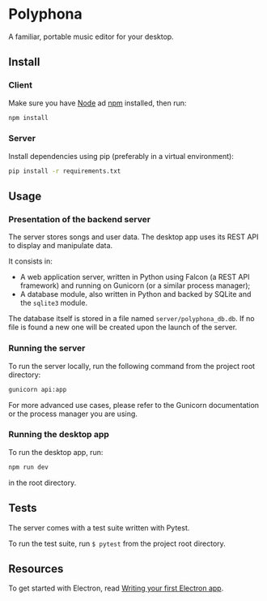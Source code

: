 # Polyphona

A familiar, portable music editor for your desktop.

## Install

### Client

Make sure you have [Node] ad [npm] installed, then run:

```bash
npm install
```

### Server

Install dependencies using pip (preferably in a virtual environment):

```bash
pip install -r requirements.txt
```

## Usage

### Presentation of the backend server

The server stores songs and user data. The desktop app uses its REST API
to display and manipulate data.

It consists in:

- A web application server, written in Python using Falcon (a REST API framework) and running on Gunicorn (or a similar process manager);
- A database module, also written in Python and backed by SQLite and the `sqlite3` module.

The database itself is stored in a file named `server/polyphona_db.db`.
If no file is found a new one will be created upon the launch of the server.

### Running the server

To run the server locally, run the following command from the project root directory:

```bash
gunicorn api:app
```

For more advanced use cases, please refer to the Gunicorn documentation or the process manager you are using.

### Running the desktop app

To run the desktop app, run:

```bash
npm run dev
```

in the root directory.

## Tests

The server comes with a test suite written with Pytest.

To run the test suite, run `$ pytest` from the project root directory.

## Resources

To get started with Electron, read [Writing your first Electron app](https://electronjs.org/docs/tutorial/first-app).

[node]: https://nodejs.org/en/
[npm]: https://www.npmjs.com/get-npm
[falcon]: https://falcon.readthedocs.io/en/stable/
[gunicorn]: https://gunicorn.org/
[sqlite3]: https://docs.python.org/3.4/library/sqlite3.html
[pytest]: https://docs.pytest.org/en/latest/
[pip]: https://pypi.org/project/pip/
